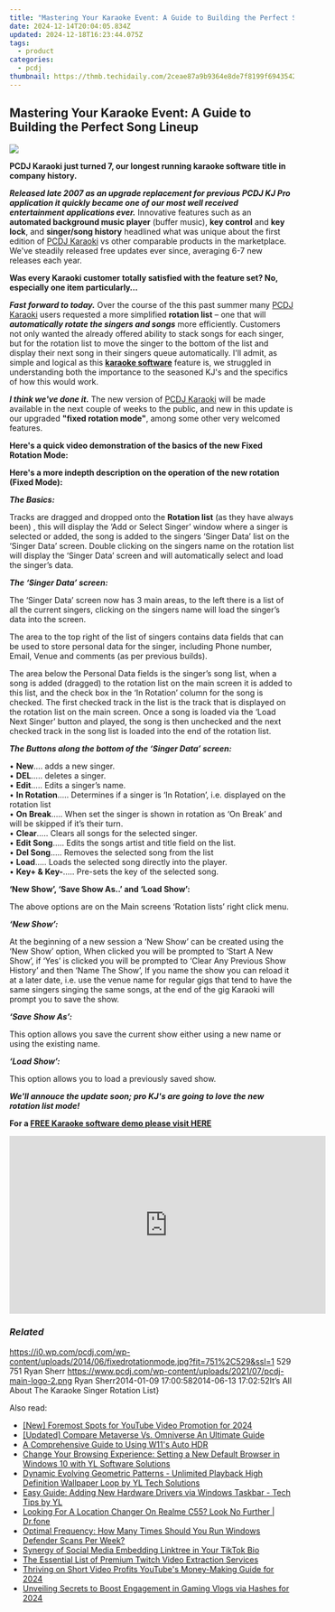```yaml
---
title: "Mastering Your Karaoke Event: A Guide to Building the Perfect Song Lineup"
date: 2024-12-14T20:04:05.834Z
updated: 2024-12-18T16:23:44.075Z
tags:
  - product
categories:
  - pcdj
thumbnail: https://thmb.techidaily.com/2ceae87a9b9364e8de7f8199f6943542799e9e444d1e94cece6744b91d0b78e1.jpg
---
```


## Mastering Your Karaoke Event: A Guide to Building the Perfect Song Lineup

[![](https://i0.wp.com/pcdj.com/wp-content/uploads/2014/06/fixedrotationmode.jpg?resize=710%2C270&ssl=1)](https://i0.wp.com/pcdj.com/wp-content/uploads/2014/06/fixedrotationmode.jpg?fit=751%2C529&ssl=1 "fixedrotationmode")

**PCDJ Karaoki just turned 7, our longest running karaoke software title in company history.** 

**_Released late 2007 as an upgrade replacement for previous PCDJ KJ Pro application it quickly became one of our most well received entertainment applications ever._** Innovative features such as an **automated background music player** (buffer music), **key control** and **key lock**, and **singer/song history** headlined what was unique about the first edition of [PCDJ Karaoki](https://tools.techidaily.com/pcdj/products/) vs other comparable products in the marketplace. We've steadily released free updates ever since, averaging 6-7 new releases each year. 

**Was every Karaoki customer totally satisfied with the feature set? No, especially one item particularly…** 

**_Fast forward to today._** Over the course of the this past summer many [PCDJ Karaoki](https://tools.techidaily.com/pcdj/products/) users requested a more simplified **rotation list** – one that will _**automatically rotate the singers and songs**_ more efficiently. Customers not only wanted the already offered ability to stack songs for each singer, but for the rotation list to move the singer to the bottom of the list and display their next song in their singers queue automatically. I'll admit, as simple and logical as this **[karaoke software](https://tools.techidaily.com/pcdj/products/)** feature is, we struggled in understanding both the importance to the seasoned KJ's and the specifics of how this would work. 

_**I think we've done it.**_ The new version of [PCDJ Karaoki](https://tools.techidaily.com/pcdj/products/) will be made available in the next couple of weeks to the public, and new in this update is our upgraded **"fixed rotation mode"**, among some other very welcomed features. 

**Here's a quick video demonstration of the basics of the new Fixed Rotation Mode:** 

**Here's a more indepth description on the operation of the new rotation (Fixed Mode):** 

_**The Basics:**_ 

Tracks are dragged and dropped onto the **Rotation list** (as they have always been) , this will display the ‘Add or Select Singer’ window where a singer is selected or added, the song is added to the singers ‘Singer Data’ list on the ‘Singer Data’ screen. Double clicking on the singers name on the rotation list will display the ‘Singer Data’ screen and will automatically select and load the singer’s data. 

_**The ‘Singer Data’ screen:**_ 

The ‘Singer Data’ screen now has 3 main areas, to the left there is a list of all the current singers, clicking on the singers name will load the singer’s data into the screen. 

The area to the top right of the list of singers contains data fields that can be used to store personal data for the singer, including Phone number, Email, Venue and comments (as per previous builds). 

The area below the Personal Data fields is the singer’s song list, when a song is added (dragged) to the rotation list on the main screen it is added to this list, and the check box in the ‘In Rotation’ column for the song is checked. The first checked track in the list is the track that is displayed on the rotation list on the main screen. Once a song is loaded via the ‘Load Next Singer’ button and played, the song is then unchecked and the next checked track in the song list is loaded into the end of the rotation list. 

_**The Buttons along the bottom of the ‘Singer Data’ screen:**_ 

• **New**…. adds a new singer.   
• **DEL**….. deletes a singer.  
 • **Edit**….. Edits a singer’s name.  
 • **In Rotation**….. Determines if a singer is ‘In Rotation’, i.e. displayed on the rotation list  
 • **On Break**….. When set the singer is shown in rotation as ‘On Break’ and will be skipped if it’s their turn.  
 • **Clear**….. Clears all songs for the selected singer.  
 • **Edit Song**….. Edits the songs artist and title field on the list.  
 • **Del Song**….. Removes the selected song from the list  
 • **Load**….. Loads the selected song directly into the player.  
 • **Key+ & Key-**….. Pre-sets the key of the selected song. 

**‘New Show’, ‘Save Show As..’ and ‘Load Show’:** 

The above options are on the Main screens ‘Rotation lists’ right click menu. 

_**‘New Show’:**_ 

At the beginning of a new session a ‘New Show’ can be created using the ‘New Show’ option, When clicked you will be prompted to ‘Start A New Show’, if ‘Yes’ is clicked you will be prompted to ‘Clear Any Previous Show History’ and then ‘Name The Show’, If you name the show you can reload it at a later date, i.e. use the venue name for regular gigs that tend to have the same singers singing the same songs, at the end of the gig Karaoki will prompt you to save the show. 

_**‘Save Show As’:**_ 

This option allows you save the current show either using a new name or using the existing name. 

_**‘Load Show’:**_ 

This option allows you to load a previously saved show. 

_**We'll annouce the update soon; pro KJ's are going to love the new rotation list mode!**_ 

**For a [FREE Karaoke software demo please visit HERE](https://tools.techidaily.com/pcdj/products/)**

<!-- affiliate ads begin -->
<iframe width="560" height="315" src="https://www.youtube.com/embed/8Y-k_3N-0OI?si=1J-aFBXLJl5b3x4h" title="YouTube video player" frameborder="0" allow="accelerometer; autoplay; clipboard-write; encrypted-media; gyroscope; picture-in-picture; web-share" referrerpolicy="strict-origin-when-cross-origin" allowfullscreen></iframe>
<!-- affiliate ads end -->

### _Related_

https://i0.wp.com/pcdj.com/wp-content/uploads/2014/06/fixedrotationmode.jpg?fit=751%2C529&ssl=1 529 751 Ryan Sherr https://www.pcdj.com/wp-content/uploads/2021/07/pcdj-main-logo-2.png Ryan Sherr2014-01-09 17:00:582014-06-13 17:02:52It’s All About The Karaoke Singer Rotation List}

<ins class="adsbygoogle"
     style="display:block"
     data-ad-format="autorelaxed"
     data-ad-client="ca-pub-7571918770474297"
     data-ad-slot="1223367746"></ins>

<ins class="adsbygoogle"
     style="display:block"
     data-ad-client="ca-pub-7571918770474297"
     data-ad-slot="8358498916"
     data-ad-format="auto"
     data-full-width-responsive="true"></ins>

<span class="atpl-alsoreadstyle">Also read:</span>
<div><ul>
<li><a href="https://fox-links.techidaily.com/new-foremost-spots-for-youtube-video-promotion-for-2024/"><u>[New] Foremost Spots for YouTube Video Promotion for 2024</u></a></li>
<li><a href="https://extra-information.techidaily.com/updated-compare-metaverse-vs-omniverse-an-ultimate-guide/"><u>[Updated] Compare Metaverse Vs. Omniverse An Ultimate Guide</u></a></li>
<li><a href="https://windows11.techidaily.com/a-comprehensive-guide-to-using-w11s-auto-hdr/"><u>A Comprehensive Guide to Using W11's Auto HDR</u></a></li>
<li><a href="https://discover-able.techidaily.com/change-your-browsing-experience-setting-a-new-default-browser-in-windows-10-with-yl-software-solutions/"><u>Change Your Browsing Experience: Setting a New Default Browser in Windows 10 with YL Software Solutions</u></a></li>
<li><a href="https://discover-able.techidaily.com/dynamic-evolving-geometric-patterns-unlimited-playback-high-definition-wallpaper-loop-by-yl-tech-solutions/"><u>Dynamic Evolving Geometric Patterns - Unlimited Playback High Definition Wallpaper Loop by YL Tech Solutions</u></a></li>
<li><a href="https://discover-able.techidaily.com/easy-guide-adding-new-hardware-drivers-via-windows-taskbar-tech-tips-by-yl/"><u>Easy Guide: Adding New Hardware Drivers via Windows Taskbar - Tech Tips by YL</u></a></li>
<li><a href="https://fake-location.techidaily.com/looking-for-a-location-changer-on-realme-c55-look-no-further-drfone-by-drfone-virtual-android/"><u>Looking For A Location Changer On Realme C55? Look No Further | Dr.fone</u></a></li>
<li><a href="https://discover-able.techidaily.com/optimal-frequency-how-many-times-should-you-run-windows-defender-scans-per-week/"><u>Optimal Frequency: How Many Times Should You Run Windows Defender Scans Per Week?</u></a></li>
<li><a href="https://extra-hints.techidaily.com/synergy-of-social-media-embedding-linktree-in-your-tiktok-bio/"><u>Synergy of Social Media Embedding Linktree in Your TikTok Bio</u></a></li>
<li><a href="https://games-able.techidaily.com/the-essential-list-of-premium-twitch-video-extraction-services/"><u>The Essential List of Premium Twitch Video Extraction Services</u></a></li>
<li><a href="https://facebook-video-share.techidaily.com/thriving-on-short-video-profits-youtubes-money-making-guide-for-2024/"><u>Thriving on Short Video Profits YouTube's Money-Making Guide for 2024</u></a></li>
<li><a href="https://facebook-record-videos.techidaily.com/unveiling-secrets-to-boost-engagement-in-gaming-vlogs-via-hashes-for-2024/"><u>Unveiling Secrets to Boost Engagement in Gaming Vlogs via Hashes for 2024</u></a></li>
</ul></div>

